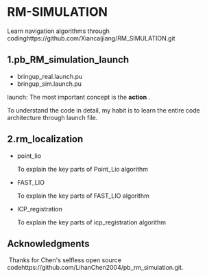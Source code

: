 # RM-SIMULATION

Learn navigation algorithms through codinghttps://github.com/Xiancaijiang/RM_SIMULATION.git

## 1.pb_RM_simulation_launch

- bringup_real.launch.pu
- bringup_sim.launch.pu

launch: The most important concept is the **action** .

To understand the code in detail, my habit is to learn the entire code architecture through launch file.



## 2.rm_localization

- point_lio

	To explain the key parts of Point_Lio algorithm

- FAST_LIO

	To explain the key parts of FAST_LIO algorithm

- ICP_registration

	To explain the key parts of icp_registration algorithm





## Acknowledgments

​		Thanks for Chen's selfless open source codehttps://github.com/LihanChen2004/pb_rm_simulation.git.
